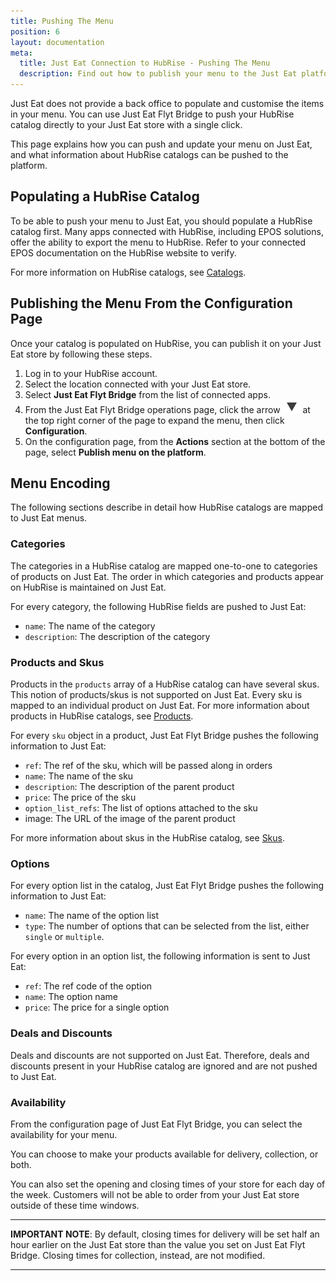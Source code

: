 ```yaml
---
title: Pushing The Menu
position: 6
layout: documentation
meta:
  title: Just Eat Connection to HubRise - Pushing The Menu
  description: Find out how to publish your menu to the Just Eat platform, how items and options are encoded, and which features are supported.
---
```


Just Eat does not provide a back office to populate and customise the items in your menu. 
You can use Just Eat Flyt Bridge to push your HubRise catalog directly to your Just Eat store with a single click.

This page explains how you can push and update your menu on Just Eat, and what information about HubRise catalogs can be pushed to the platform.

## Populating a HubRise Catalog

To be able to push your menu to Just Eat, you should populate a HubRise catalog first. Many apps connected with HubRise, including EPOS solutions, offer the ability to export the menu to HubRise. Refer to your connected EPOS documentation on the HubRise website to verify.

For more information on HubRise catalogs, see [Catalogs](/docs/catalog/).

## Publishing the Menu From the Configuration Page

Once your catalog is populated on HubRise, you can publish it on your Just Eat store by following these steps.

1. Log in to your HubRise account.
1. Select the location connected with your Just Eat store.
1. Select **Just Eat Flyt Bridge** from the list of connected apps.
1. From the Just Eat Flyt Bridge operations page, click the arrow <InlineImage width="20" height="20">![Arrow icon](../images/arrow-icon.jpg)</InlineImage> at the top right corner of the page to expand the menu, then click **Configuration**.
1. On the configuration page, from the **Actions** section at the bottom of the page, select **Publish menu on the platform**.

## Menu Encoding

The following sections describe in detail how HubRise catalogs are mapped to Just Eat menus.

### Categories

The categories in a HubRise catalog are mapped one-to-one to categories of products on Just Eat. 
The order in which categories and products appear on HubRise is maintained on Just Eat.

For every category, the following HubRise fields are pushed to Just Eat:
- `name`: The name of the category
- `description`: The description of the category

### Products and Skus

Products in the `products` array of a HubRise catalog can have several skus. This notion of products/skus is not supported on Just Eat. Every sku is mapped to an individual product on Just Eat. For more information about products in HubRise catalogs, see [Products](/developers/api/catalog-management/#products).

For every `sku` object in a product, Just Eat Flyt Bridge pushes the following information to Just Eat:

- `ref`: The ref of the sku, which will be passed along in orders         
- `name`: The name of the sku             
- `description`: The description of the parent product    
- `price`: The price of the sku            
- `option_list_refs`: The list of options attached to the sku
- image: The URL of the image of the parent product

For more information about skus in the HubRise catalog, see [Skus](/developers/api/catalog-management/#skus).

### Options

For every option list in the catalog, Just Eat Flyt Bridge pushes the following information to Just Eat:

- `name`: The name of the option list
- `type`: The number of options that can be selected from the list, either `single` or `multiple`.

For every option in an option list, the following information is sent to Just Eat:

- `ref`: The ref code of the option
- `name`: The option name
- `price`: The price for a single option

### Deals and Discounts

Deals and discounts are not supported on Just Eat. Therefore, deals and discounts present in your HubRise catalog are ignored and are not pushed to Just Eat.

### Availability

From the configuration page of Just Eat Flyt Bridge, you can select the availability for your menu.

You can choose to make your products available for delivery, collection, or both.

You can also set the opening and closing times of your store for each day of the week. Customers will not be able to order from your Just Eat store outside of these time windows.

---

**IMPORTANT NOTE**: By default, closing times for delivery will be set half an hour earlier on the Just Eat store than the value you set on Just Eat Flyt Bridge. Closing times for collection, instead, are not modified.

--- 